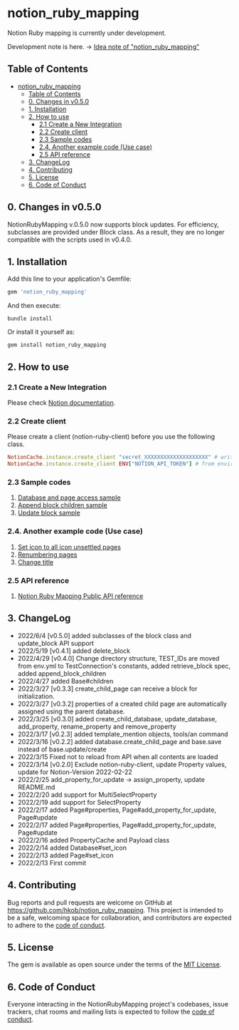 # notion_ruby_mapping

Notion Ruby mapping is currently under development.

Development note is here. → [Idea note of "notion_ruby_mapping"](https://www.notion.so/hkob/Idea-note-of-notion_ruby_mapping-3b0a3bb3c171438a830f9579d41df501)

## Table of Contents

- [notion_ruby_mapping](#notion_ruby_mapping)
  - [Table of Contents](#table-of-contents)
  - [0. Changes in v0.5.0](#0-changes-in-v050)
  - [1. Installation](#1-installation)
  - [2. How to use](#2-how-to-use)
    - [2.1 Create a New Integration](#21-create-a-new-integration)
    - [2.2 Create client](#22-create-client)
    - [2.3 Sample codes](#23-sample-codes)
    - [2.4. Another example code (Use case)](#24-another-example-code-use-case)
    - [2.5 API reference](#25-api-reference)
  - [3. ChangeLog](#3-changelog)
  - [4. Contributing](#4-contributing)
  - [5. License](#5-license)
  - [6. Code of Conduct](#6-code-of-conduct)

## 0. Changes in v0.5.0

NotionRubyMapping v.0.5.0 now supports block updates.
For efficiency, subclasses are provided under Block class. As a result, they are no longer compatible with the scripts used in v0.4.0.

## 1. Installation

Add this line to your application's Gemfile:

```ruby
gem 'notion_ruby_mapping'
```

And then execute:

```shell
bundle install
```

Or install it yourself as:

```shell
gem install notion_ruby_mapping
```

## 2. How to use

### 2.1 Create a New Integration

Please check [Notion documentation](https://developers.notion.com/docs#getting-started).

### 2.2 Create client

Please create a client (notion-ruby-client) before you use the following class.

```Ruby
NotionCache.instance.create_client "secret_XXXXXXXXXXXXXXXXXXXX" # write directly
NotionCache.instance.create_client ENV["NOTION_API_TOKEN"] # from environment
```

### 2.3 Sample codes

1. [Database and page access sample](https://www.notion.so/hkob/Database-and-page-access-sample-d30033e707194faf995741167eb2b6f8)
1. [Append block children sample](https://www.notion.so/hkob/Append-block-children-sample-3867910a437340be931cf7f2c06443c6)
1. [Update block sample](https://www.notion.so/hkob/update-block-sample-5568c1c36fe84f12b83edfe2dda83028)

### 2.4. Another example code (Use case)

1. [Set icon to all icon unsettled pages](examples/set_icon_to_all_icon_unsettled_pages.md)
1. [Renumbering pages](examples/renumbering_pages.md)
1. [Change title](examples/change_title.md)

### 2.5 API reference

1. [Notion Ruby Mapping Public API reference](https://www.notion.so/hkob/Notion-Ruby-Mapping-Public-API-reference-4091aca15b664299b63e6253b7601fec)

## 3. ChangeLog

- 2022/6/4 [v0.5.0]  added subclasses of the block class and update_block API support
- 2022/5/19 [v0.4.1] added delete_block
- 2022/4/29 [v0.4.0] Change directory structure, TEST_IDs are moved from env.yml to TestConnection's constants, added retrieve_block spec, added append_block_children
- 2022/4/27 added Base#children
- 2022/3/27 [v0.3.3] create_child_page can receive a block for initialization.
- 2022/3/27 [v0.3.2] properties of a created child page are automatically assigned using the parent database.
- 2022/3/25 [v0.3.0] added create_child_database, update_database, add_property, rename_property and remove_property
- 2022/3/17 [v0.2.3] added template_mention objects, tools/an command
- 2022/3/16 [v0.2.2] added database.create_child_page and base.save instead of base.update/create
- 2022/3/15 Fixed not to reload from API when all contents are loaded
- 2022/3/14 [v0.2.0] Exclude notion-ruby-client, update Property values, update for Notion-Version 2022-02-22
- 2022/2/25 add_property_for_update -> assign_property, update README.md
- 2022/2/20 add support for MultiSelectProperty
- 2022/2/19 add support for SelectProperty
- 2022/2/17 added Page#properties, Page#add_property_for_update, Page#update
- 2022/2/17 added Page#properties, Page#add_property_for_update, Page#update
- 2022/2/16 added PropertyCache and Payload class
- 2022/2/14 added Database#set_icon
- 2022/2/13 added Page#set_icon
- 2022/2/13 First commit

## 4. Contributing

Bug reports and pull requests are welcome on GitHub at <https://github.com/hkob/notion_ruby_mapping>. This project is intended to be a safe, welcoming space for collaboration, and contributors are expected to adhere to the [code of conduct](https://github.com/[USERNAME]/notion_ruby_mapping/blob/main/CODE_OF_CONDUCT.md).

## 5. License

The gem is available as open source under the terms of the [MIT License](https://opensource.org/licenses/MIT).

## 6. Code of Conduct

Everyone interacting in the NotionRubyMapping project's codebases, issue trackers, chat rooms and mailing lists is expected to follow the [code of conduct](https://github.com/[USERNAME]/notion_ruby_mapping/blob/main/CODE_OF_CONDUCT.md).
